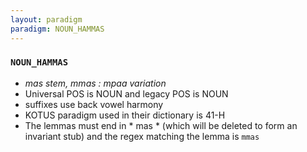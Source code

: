 ```yaml
---
layout: paradigm
paradigm: NOUN_HAMMAS
---
```

### ` NOUN_HAMMAS `

* _mas stem, mmas : mpaa variation_
* Universal POS is NOUN and legacy POS is NOUN
* suffixes use back vowel harmony
* KOTUS paradigm used in their dictionary is 41-H
* The lemmas must end in * mas * (which will be deleted to form an invariant stub) and the regex matching the lemma is ` mmas `
